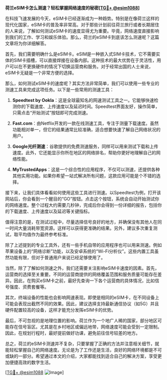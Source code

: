**荷兰eSIM卡怎么测速？轻松掌握网络速度的秘密[[TG💪+ @esim1088](https://t.me/s/esim1088)]**

在科技飞速发展的今天，eSIM卡已经逐渐成为一种趋势。特别是在像荷兰这样的现代化国家，eSIM卡的普及率非常高。对于那些计划前往荷兰旅行或者长期居住的人来说，了解如何测试eSIM卡的速度显得尤为重要。毕竟，网络速度直接影响到我们的工作、学习和娱乐体验。那么，荷兰的eSIM卡到底该怎么测速呢？这篇文章将为你详细解答。

首先，我们需要明确什么是eSIM卡。eSIM是一种嵌入式SIM卡技术，它不需要实体的SIM卡插槽，可以直接焊接在设备内部。这种技术的最大优势在于灵活性，用户可以在不更换硬件的情况下切换运营商和服务。对于经常出国的人士来说，eSIM卡无疑是一个非常方便的选择。

那么，如何测试eSIM卡的速度呢？其实方法非常简单，我们可以使用一些专业的测速工具来完成这项任务。以下是一些常用的测速工具：

1. **Speedtest by Ookla**：这是全球最知名的网速测试工具之一。它能够快速检测你的下载速度、上传速度以及延迟时间。Speedtest界面友好，操作简单，只需点击“开始测试”按钮即可完成测速。

2. **Fast.com**：由Netflix开发的一款在线测速工具，专注于测量下载速度。虽然功能相对单一，但它的结果通常比较准确，适合想要快速了解自己网络状况的用户。

3. **Google光纤测速**：谷歌提供的免费测速服务，同样可以用来测试下载和上传速度。此外，它还能显示你所在地区的网络排名，帮助你更好地理解自己的网络性能。

4. **MyTrustedApps**：这是一个综合性的应用程序，不仅可以测速，还提供各种其他实用功能。如果你希望一站式解决所有问题，这款应用可能是个不错的选择。

接下来，让我们具体看看如何使用这些工具进行测速。以Speedtest为例，打开该网站后，你会看到一个醒目的“GO”按钮。点击这个按钮，系统会自动开始测试你的网络速度。整个过程大约需要几秒钟，完成后你会得到一份详细的报告，包括你的下载速度、上传速度以及延迟等关键指标。

值得注意的是，在测试过程中，尽量选择信号良好的地方，并确保没有其他人在同一时间大量消耗带宽资源。这样可以获得更准确的结果。另外，建议多次重复测试，取平均值作为最终参考标准。

除了上述提到的专业工具外，还有一些手机自带的应用程序也可以用来测速。例如苹果设备上的“网络诊断”功能，以及安卓系统的“Wi-Fi分析仪”。这些内置工具虽然功能有限，但对于普通用户来说已经足够使用了。

当然，除了了解如何测速之外，我们还需要关注影响eSIM卡速度的因素。首先，运营商的选择至关重要。不同的运营商提供的网络覆盖范围和服务质量可能存在差异。因此，在购买eSIM卡之前，最好先查询一下各个运营商的具体情况，比如信号强度、资费套餐等。

其次，终端设备的性能也会影响网速表现。即使是相同的eSIM卡，在不同设备上可能会表现出截然不同的效果。因此，建议选择支持最新通信协议（如5G）并且硬件配置较高的设备，这样才能充分发挥eSIM卡的优势。

最后，不可忽视的是地理位置的影响。荷兰作为一个地广人稀的国家，部分地区可能存在信号盲区。尤其是在乡村地区或偏远地带，网络速度可能会受到一定限制。因此，在规划行程时，最好提前做好功课，避免前往信号较差的地方。

总之，荷兰的eSIM卡测速并不复杂，只要掌握了正确的方法并注意相关细节，就能轻松掌握自己的网络速度。无论是为了工作还是生活，良好的网络环境都是不可或缺的一部分。希望通过本文的介绍，大家都能找到适合自己的解决方案，享受更加便捷高效的数字生活。

[[TG💪+ @esim1088](https://t.me/s/esim1088) ![Image](https://i.postimg.cc/4NQfJmqS/Snipaste-2025-05-13-00-14-12.png)]